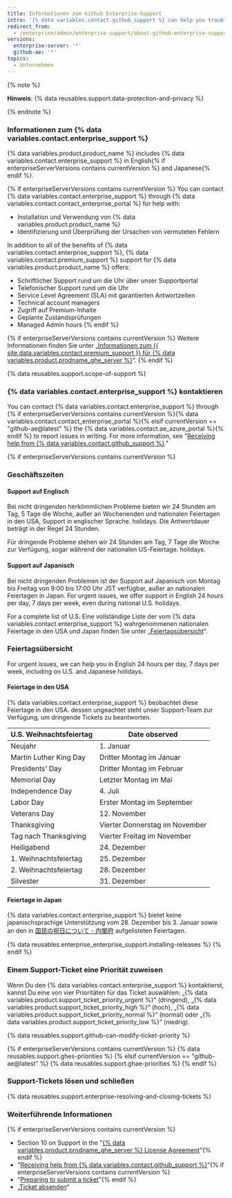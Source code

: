 ```yaml
---
title: Informationen zum Github Enterprise-Support
intro: '{% data variables.contact.github_support %} can help you troubleshoot issues that arise on {% data variables.product.product_name %}.'
redirect_from:
  - /enterprise/admin/enterprise-support/about-github-enterprise-support
versions:
  enterprise-server: '*'
  github-ae: '*'
topics:
  - Unternehmen
---
```


{% note %}

**Hinweis**: {% data reusables.support.data-protection-and-privacy %}

{% endnote %}

### Informationen zum {% data variables.contact.enterprise_support %}

{% data variables.product.product_name %} includes {% data variables.contact.enterprise_support %} in English{% if enterpriseServerVersions contains currentVersion %} and Japanese{% endif %}.

{% if enterpriseServerVersions contains currentVersion %}
You can contact
{% data variables.contact.enterprise_support %} through {% data variables.contact.contact_enterprise_portal %} for help with:
 - Installation und Verwendung von {% data variables.product.product_name %}
 - Identifizierung und Überprüfung der Ursachen von vermuteten Fehlern

In addition to all of the benefits of {% data variables.contact.enterprise_support %}, {% data variables.contact.premium_support %} support for {% data variables.product.product_name %} offers:
  - Schriftlicher Support rund um die Uhr über unser Supportportal
  - Telefonischer Support rund um die Uhr
  - Service Level Agreement (SLA) mit garantierten Antwortzeiten
  - Technical account managers
  - Zugriff auf Premium-Inhalte
  - Geplante Zustandsprüfungen
  - Managed Admin hours
{% endif %}

{% if enterpriseServerVersions contains currentVersion %}
Weitere Informationen finden Sie unter „[Informationen zum {{ site.data.variables.contact.premium_support }} für {% data variables.product.prodname_ghe_server %}](/enterprise/admin/guides/enterprise-support/about-github-premium-support-for-github-enterprise-server)“.
{% endif %}

{% data reusables.support.scope-of-support %}

### {% data variables.contact.enterprise_support %} kontaktieren

You can contact {% data variables.contact.enterprise_support %} through {% if enterpriseServerVersions contains currentVersion %}{% data variables.contact.contact_enterprise_portal %}{% elsif currentVersion == "github-ae@latest" %} the {% data variables.contact.ae_azure_portal %}{% endif %} to report issues in writing. For more information, see "[Receiving help from {% data variables.contact.github_support %}](/admin/enterprise-support/receiving-help-from-github-support)."

{% if enterpriseServerVersions contains currentVersion %}
### Geschäftszeiten

#### Support auf Englisch

Bei nicht dringenden herkömmlichen Probleme bieten wir 24 Stunden am Tag, 5 Tage die Woche, außer an Wochenenden und nationalen Feiertagen in den USA, Support in englischer Sprache. holidays. Die Antwortdauer beträgt in der Regel 24 Stunden.

Für dringende Probleme stehen wir 24 Stunden am Tag, 7 Tage die Woche zur Verfügung, sogar während der nationalen US-Feiertage. holidays.

#### Support auf Japanisch

Bei nicht dringenden Problemen ist der Support auf Japanisch von Montag bis Freitag von 9:00 bis 17:00 Uhr JST verfügbar, außer an nationalen Feiertagen in Japan. For urgent issues, we offer support in English 24 hours per day, 7 days per week, even during national U.S. holidays.

For a complete list of U.S. Eine vollständige Liste der vom {% data variables.contact.enterprise_support %} wahrgenommenen nationalen Feiertage in den USA und Japan finden Sie unter „[Feiertagsübersicht](#holiday-schedules)“.

### Feiertagsübersicht

For urgent issues, we can help you in English 24 hours per day, 7 days per week, including on U.S. and Japanese holidays.

#### Feiertage in den USA

{% data variables.contact.enterprise_support %} beobachtet diese Feiertage in den USA. dessen ungeachtet steht unser Support-Team zur Verfügung, um dringende Tickets zu beantworten.

| U.S. Weihnachtsfeiertag | Date observed                  |
| ----------------------- | ------------------------------ |
| Neujahr                 | 1. Januar                      |
| Martin Luther King Day  | Dritter Montag im Januar       |
| Presidents' Day         | Dritter Montag im Februar      |
| Memorial Day            | Letzter Montag im Mai          |
| Independence Day        | 4. Juli                        |
| Labor Day               | Erster Montag im September     |
| Veterans Day            | 12. November                   |
| Thanksgiving            | Vierter Donnerstag im November |
| Tag nach Thanksgiving   | Vierter Freitag im November    |
| Heiligabend             | 24. Dezember                   |
| 1. Weihnachtsfeiertag   | 25. Dezember                   |
| 2. Weihnachtsfeiertag   | 28. Dezember                   |
| Silvester               | 31. Dezember                   |

#### Feiertage in Japan

{% data variables.contact.enterprise_support %} bietet keine japanischsprachige Unterstützung vom 28. Dezember bis 3. Januar sowie an den in [国民の祝日について - 内閣府](https://www8.cao.go.jp/chosei/shukujitsu/gaiyou.html) aufgelisteten Feiertagen.

{% data reusables.enterprise_enterprise_support.installing-releases %}
{% endif %}

### Einem Support-Ticket eine Priorität zuweisen

Wenn Du den {% data variables.contact.enterprise_support %} kontaktierst, kannst Du eine von vier Prioritäten für das Ticket auswählen: „{% data variables.product.support_ticket_priority_urgent %}“ (dringend), „{% data variables.product.support_ticket_priority_high %}“ (hoch), „{% data variables.product.support_ticket_priority_normal %}“ (normal) oder „{% data variables.product.support_ticket_priority_low %}“ (niedrig).

{% data reusables.support.github-can-modify-ticket-priority %}

{% if enterpriseServerVersions contains currentVersion  %}
{% data reusables.support.ghes-priorities %}
{% elsif currentVersion == "github-ae@latest" %}
{% data reusables.support.ghae-priorities %}
{% endif %}

### Support-Tickets lösen und schließen

{% data reusables.support.enterprise-resolving-and-closing-tickets %}

### Weiterführende Informationen

{% if enterpriseServerVersions contains currentVersion %}
- Section 10 on Support in the "[{% data variables.product.prodname_ghe_server %} License Agreement](https://enterprise.github.com/license)"{% endif %}
- "[Receiving help from {% data variables.contact.github_support %}](/admin/enterprise-support/receiving-help-from-github-support)"{% if enterpriseServerVersions contains currentVersion %}
- "[Preparing to submit a ticket](/enterprise/admin/guides/enterprise-support/preparing-to-submit-a-ticket)"{% endif %}
- „[Ticket absenden](/enterprise/admin/guides/enterprise-support/submitting-a-ticket)“
